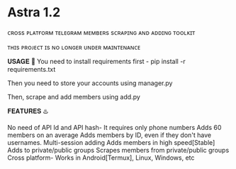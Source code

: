 # Astra 1.2
ᴄʀᴏss ᴘʟᴀᴛғᴏʀᴍ ᴛᴇʟᴇɢʀᴀᴍ ᴍᴇᴍʙᴇʀs sᴄʀᴀᴘɪɴɢ ᴀɴᴅ ᴀᴅᴅɪɴɢ ᴛᴏᴏʟᴋɪᴛ

ᴛʜɪs ᴘʀᴏᴊᴇᴄᴛ ɪs ɴᴏ ʟᴏɴɢᴇʀ ᴜɴᴅᴇʀ ᴍᴀɪɴᴛᴇɴᴀɴᴄᴇ

𝐔𝐒𝐀𝐆𝐄 🧰
You need to install requirements first - pip install -r requirements.txt

Then you need to store your accounts using manager.py

Then, scrape and add members using add.py

𝐅𝐄𝐀𝐓𝐔𝐑𝐄𝐒 ♨️

No need of API Id and API hash- It requires only phone numbers
Adds 60 members on an average
Adds members by ID, even if they don't have usernames.
Multi-session adding
Adds members in high speed[Stable]
Adds to private/public groups
Scrapes members from private/public groups
Cross platform- Works in Android[Termux], Linux, Windows, etc

